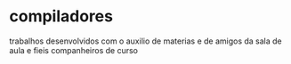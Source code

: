 # compiladores

trabalhos desenvolvidos com o auxilio de materias e de amigos da sala de aula e fieis companheiros de curso 
